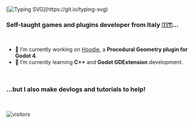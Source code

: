 [![Typing SVG](https://readme-typing-svg.demolab.com?font=Fira+Code&weight=600&size=40&pause=1000&color=0FC5C0&random=false&width=500&height=80&lines=Hi+there+%F0%9F%91%8B;Green+Crow+Dev+here!)](https://git.io/typing-svg)

<h3>Self-taught games and plugins developer from Italy 🇮🇹...</h3>

<br>

- 🔭 I’m currently working on [Hoodie](https://github.com/GreenCrowDev/hoodie), a **Procedural Geometry plugin for Godot 4**.
- 🌱 I’m currently learning **C++** and **Godot GDExtension** development.

<br>

<h3>...but I also make devlogs and tutorials to help!</h3>

<br>

![visitors](https://visitor-badge.laobi.icu/badge?page_id=GreenCrowDev.GreenCrowDev)

<!--
**GreenCrowDev/GreenCrowDev** is a ✨ _special_ ✨ repository because its `README.md` (this file) appears on your GitHub profile.

Here are some ideas to get you started:

- 🔭 I’m currently working on ...
- 🌱 I’m currently learning ...
- 👯 I’m looking to collaborate on ...
- 🤔 I’m looking for help with ...
- 💬 Ask me about ...
- 📫 How to reach me: ...
- 😄 Pronouns: ...
- ⚡ Fun fact: ...
-->
